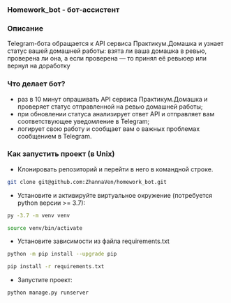 ### Homework_bot - бот-ассистент
### Описание
 Telegram-бота обращается к API сервиса Практикум.Домашка и узнает статус вашей домашней работы: взята ли ваша домашка в ревью, проверена ли она, а если проверена — то принял её ревьюер или вернул на доработку


### Что делает бот?
- раз в 10 минут опрашивать API сервиса Практикум.Домашка и проверяет статус отправленной на ревью домашней работы;
- при обновлении статуса анализирует ответ API и отправляет вам соответствующее уведомление в Telegram;
- логирует свою работу и сообщает вам о важных проблемах сообщением в Telegram.


### Как запустить проект (в Unix)
- Клонировать репозиторий и перейти в него в командной строке.

```bash
git clone git@github.com:ZhannaVen/homework_bot.git
```
- Установите и активируйте виртуальное окружение (потребуется python версии >= 3.7):

```bash
py -3.7 -m venv venv
```

```bash
source venv/bin/activate
```

- Установите зависимости из файла requirements.txt

```bash
python -m pip install --upgrade pip
```
```bash
pip install -r requirements.txt
```

- Запустите проект:

```bash
python manage.py runserver
```